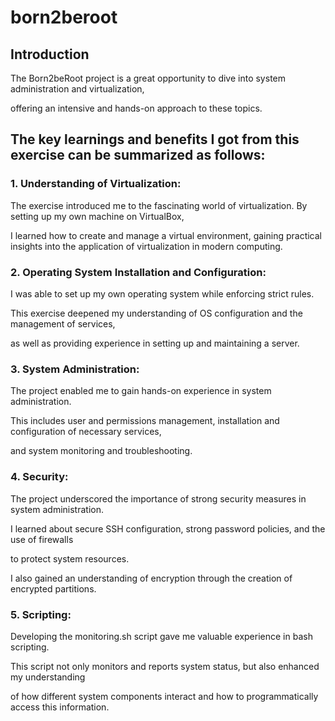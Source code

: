 # born2beroot

## Introduction
The Born2beRoot project is a great opportunity to dive into system administration and virtualization,

offering an intensive and hands-on approach to these topics. 

## The key learnings and benefits I got from this exercise can be summarized as follows:

### 1. Understanding of Virtualization:
The exercise introduced me to the fascinating world of virtualization. By setting up my own machine on VirtualBox,

I learned how to create and manage a virtual environment, gaining practical insights into the application of virtualization in modern computing.

### 2. Operating System Installation and Configuration:
I was able to set up my own operating system while enforcing strict rules.

This exercise deepened my understanding of OS configuration and the management of services,

as well as providing experience in setting up and maintaining a server.

### 3. System Administration:
The project enabled me to gain hands-on experience in system administration.

This includes user and permissions management, installation and configuration of necessary services,

and system monitoring and troubleshooting.

### 4. Security:
The project underscored the importance of strong security measures in system administration.

I learned about secure SSH configuration, strong password policies, and the use of firewalls

to protect system resources.

I also gained an understanding of encryption through the creation of encrypted partitions.

### 5. Scripting:
Developing the monitoring.sh script gave me valuable experience in bash scripting.

This script not only monitors and reports system status, but also enhanced my understanding 

of how different system components interact and how to programmatically access this information.
